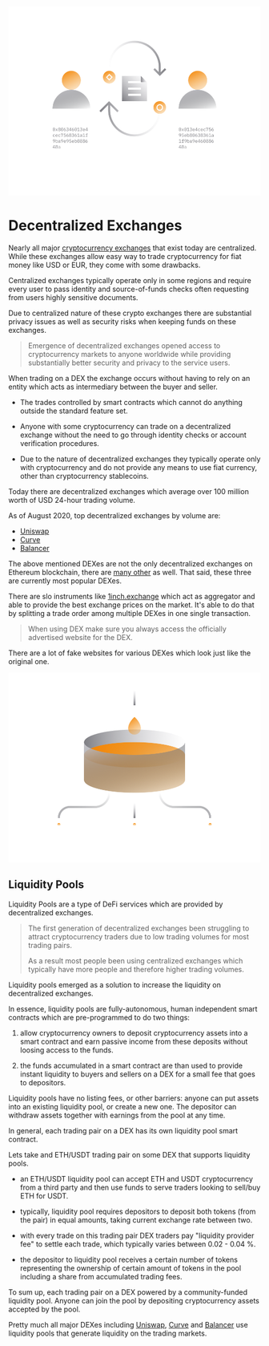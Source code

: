 ![](images/defi2-exchanges-l.png)

# Decentralized Exchanges

Nearly all major [cryptocurrency exchanges](/guides/fundamentals/6-buying-cryptocurrency-basics.md) that exist today are centralized. While these exchanges allow easy way to trade cryptocurrency for fiat money like USD or EUR, they come with some drawbacks.
    
Centralized exchanges typically operate only in some regions and require every user to pass identity and source-of-funds checks often requesting from users highly sensitive documents.
    
Due to centralized nature of these crypto exchanges there are substantial privacy issues as well as security risks when keeping funds on these exchanges.
    
> Emergence of decentralized exchanges opened access to cryptocurrency markets to anyone worldwide while providing substantially better security and privacy to the service users.
    
When trading on a DEX the exchange occurs without having to rely on an entity which acts as intermediary between the buyer and seller. 

- The trades controlled by smart contracts which cannot do anything outside the standard feature set.
   
- Anyone with some cryptocurrency can trade on a decentralized exchange without the need to go through identity checks or account verification procedures.

- Due to the nature of decentralized exchanges they typically operate only with cryptocurrency and do not provide any means to use fiat currency, other than cryptocurrency stablecoins.

Today there are decentralized exchanges which average over 100 million worth of USD 24-hour trading volume. 

As of August 2020, top decentralized exchanges by volume are:
 
- [Uniswap](https://uniswap.info/home)
- [Curve](https://curve.fi) 
- [Balancer](https://pools.balancer.exchange/#/)

The above mentioned DEXes are not the only decentralized exchanges on Ethereum blockchain, there are [many other](https://defiprime.com/exchanges#ethereum) as well. That said, these three are currently most popular DEXes. 

There are slo instruments like [1inch.exchange](https://1inch.exchange/) which act as aggregator and able to provide the best exchange prices on the market. It's able to do that by splitting a trade order among multiple DEXes in one single transaction.

> When using DEX make sure you always access the officially advertised website for the DEX. 

There are a lot of fake websites for various DEXes which look just like the original one.

![](images/defi2-pools-l.png)

## Liquidity Pools

Liquidity Pools are a type of DeFi services which are provided by decentralized exchanges. 

> The first generation of decentralized exchanges been struggling to attract cryptocurrency traders due to low trading volumes for most trading pairs. 
>
> As a result most people been using centralized exchanges which typically have more people and therefore higher trading volumes.

Liquidity pools emerged as a solution to increase the liquidity on decentralized exchanges. 

In essence, liquidity pools are fully-autonomous, human independent smart contracts which are pre-programmed to do two things:
 
1. allow cryptocurrency owners to deposit cryptocurrency assets into a smart contract and earn passive income from these deposits without loosing access to the funds.

2. the funds accumulated in a smart contract are than used to provide instant liquidity to buyers and sellers on a DEX for a small fee that goes to depositors.

Liquidity pools have no listing fees, or other barriers: anyone can put assets into an existing liquidity pool, or create a new one. The depositor can withdraw assets together with earnings from the pool at any time. 

In general, each trading pair on a DEX has its own liquidity pool smart contract. 

Lets take and ETH/USDT trading pair on some DEX that supports liquidity pools.
 
- an ETH/USDT liquidity pool can accept ETH and USDT cryptocurrency from a third party and then use funds to serve traders looking to sell/buy ETH for USDT.

- typically, liquidity pool requires depositors to deposit both tokens (from the pair) in equal amounts, taking current exchange rate between two.

- with every trade on this trading pair DEX traders pay "liquidity provider fee" to settle each trade, which typically varies between 0.02 - 0.04 %.

- the depositor to liquidity pool receives a certain number of tokens representing the ownership of certain amount of tokens in the pool including a share from accumulated trading fees.

To sum up, each trading pair on a DEX powered by a community-funded liquidity pool. Anyone can join the pool by depositing cryptocurrency assets accepted by the pool.

Pretty much all major DEXes including [Uniswap](https://uniswap.info/home), [Curve](https://curve.fi) and [Balancer](https://pools.balancer.exchange/#/) use liquidity pools that generate liquidity on the trading markets.